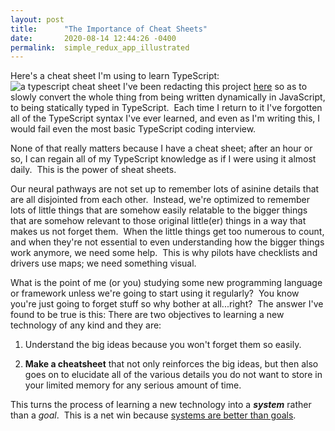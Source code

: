 ```yaml
---
layout: post
title:      "The Importance of Cheat Sheets"
date:       2020-08-14 12:44:26 -0400
permalink:  simple_redux_app_illustrated
---
```


Here's a cheat sheet I'm using to learn TypeScript:
![a typescript cheat sheet](https://i.imgur.com/kgk56v9.jpg)
I've been redacting this project [here](https://github.com/Richard-Burd/front-end-portfolio-project) so as to slowly convert the whole thing from being written dynamically in JavaScript, to being statically typed in TypeScript.&nbsp;  Each time I return to it I've forgotten all of the TypeScript syntax I've ever learned, and even as I'm writing this, I would fail even the most basic TypeScript coding interview.&nbsp;  

None of that really matters because I have a cheat sheet; after an hour or so, I can regain all of my TypeScript knowledge as if I were using it almost daily.&nbsp;  This is the power of sheat sheets.

Our neural pathways are not set up to remember lots of asinine details that are all disjointed from each other.&nbsp; Instead, we're optimized to remember lots of little things that are somehow easily relatable to the bigger things that are somehow relevant to those original little(er) things in a way that makes us not forget them.&nbsp;  When the little things get too numerous to count, and when they're not essential to even understanding how the bigger things work anymore, we need some help.&nbsp;  This is why pilots have checklists and drivers use maps; we need something visual.

What is the point of me (or you) studying some new programming language or framework unless we're going to start using it regularly?&nbsp;  You know you're just going to forget stuff so why bother at all...right?&nbsp;  The answer I've found to be true is this: There are two objectives to learning a new technology of any kind and they are:

1. Understand the big ideas because you won't forget them so easily.

2. **Make a cheatsheet** that not only reinforces the big ideas, but then also goes on to elucidate all of the various details you do not want to store in your limited memory for any serious amount of time.

This turns the process of learning a new technology  into a ***system*** rather than a *goal*.&nbsp;  This is a net win because [systems are better than goals](https://www.youtube.com/watch?v=qKYSmrgOjp4).

